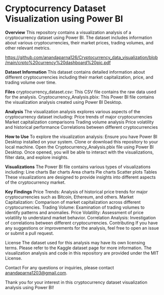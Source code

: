 <h1>Cryptocurrency Dataset Visualization using Power BI</h1>

**Overview**
This repository contains a visualization analysis of a cryptocurrency dataset using Power BI. The dataset includes information about various cryptocurrencies, their market prices, trading volumes, and other relevant metrics.

 <https://github.com/anandaparna126/Cryptocurrency_data_visualization/blob/main/crpto%20currency%20dashboard%20pic.pdf>

**Dataset Information**
This dataset contains detailed information about different cryptocurrencies including their market capitalization, price, and trading volume over time.

**Files**
cryptocurrency_dataset.csv: This CSV file contains the raw data used for the analysis.
Cryptocurrency_Analysis.pbix: This Power BI file contains the visualization analysis created using Power BI Desktop.

**Analysis**
The visualization analysis explores various aspects of the cryptocurrency dataset including:
Price trends of major cryptocurrencies
Market capitalization comparisons
Trading volume analysis
Price volatility and historical performance
Correlations between different cryptocurrencies

**How to Use**
To explore the visualization analysis:
Ensure you have Power BI Desktop installed on your system.
Clone or download this repository to your local machine.
Open the Cryptocurrency_Analysis.pbix file using Power BI Desktop.
Once opened, you will be able to interact with the visualizations, filter data, and explore insights.

**Visualizations**
The Power BI file contains various types of visualizations including:
Line charts
Bar charts
Area charts
Pie charts
Scatter plots
Tables
These visualizations are designed to provide insights into different aspects of the cryptocurrency market.

**Key Findings**
Price Trends: Analysis of historical price trends for major cryptocurrencies such as Bitcoin, Ethereum, and others.
Market Capitalization: Comparison of market capitalization across different cryptocurrencies.
Trading Volume: Examination of trading volumes to identify patterns and anomalies.
Price Volatility: Assessment of price volatility to understand market behavior.
Correlation Analysis: Investigation of correlations between different cryptocurrencies.
Contributing
If you have any suggestions or improvements for the analysis, feel free to open an issue or submit a pull request.

License
The dataset used for this analysis may have its own licensing terms. Please refer to the Kaggle dataset page for more information. The visualization analysis and code in this repository are provided under the MIT License.

Contact
For any questions or inquiries, please contact anandaparna1203@gmail.com.

Thank you for your interest in this cryptocurrency dataset visualization analysis using Power BI!
